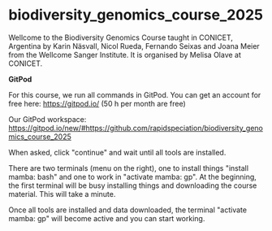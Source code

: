 # biodiversity_genomics_course_2025
Wellcome to the Biodiversity Genomics Course taught in CONICET, Argentina by Karin Näsvall, Nicol Rueda, Fernando Seixas and Joana Meier from the Wellcome Sanger Institute. It is organised by Melisa Olave at CONICET.


**GitPod**

For this course, we run all commands in GitPod. You can get an account for free here: https://gitpod.io/ (50 h per month are free)

Our GitPod workspace:
https://gitpod.io/new/#https://github.com/rapidspeciation/biodiversity_genomics_course_2025

When asked, click "continue" and wait until all tools are installed. 

There are two terminals (menu on the right), one to install things "install mamba: bash" and one to work in "activate mamba: gp". At the beginning, the first terminal will be busy installing things and downloading the course material. This will take a minute. 

Once all tools are installed and data downloaded, the terminal "activate mamba: gp" will become active and you can start working.



